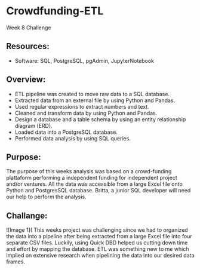 # Crowdfunding-ETL
Week 8 Challenge

## Resources: 
- Software: SQL, PostgreSQL, pgAdmin, JupyterNotebook 

## Overview:

  - ETL pipeline was created to move raw data to a SQL database.
  - Extracted data from an external file by using Python and Pandas.
  - Used regular expressions to extract numbers and text.
  - Cleaned and transform data by using Python and Pandas.
  - Design a database and a table schema by using an entity relationship diagram (ERD).
  - Loaded data into a PostgreSQL database.
  - Performed data analysis by using SQL queries.

## Purpose:
The purpose of this weeks analysis was based on a crowd-funding plattaform performing a independent funding for independent project and/or ventures. All the data was accessible from a large Excel file onto Python and PostgresSQL database. Britta, a junior SQL developer will need our help to perform the analysis. 


## Challange:
![Image 1](
This weeks project was challenging since we had to organized the data into a pipeline after being extracted from a large Excel file into four separate CSV files. Luckily, using Quick DBD helped us cutting down time and effort by mapping the database. ETL was something new to me which implied on extensive research when pipelining the data into our desired data frames. 


